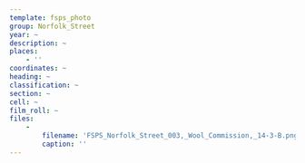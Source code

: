```yaml
---
template: fsps_photo
group: Norfolk_Street
year: ~
description: ~
places:
    - ''
coordinates: ~
heading: ~
classification: ~
section: ~
cell: ~
film_roll: ~
files:
    -
        filename: 'FSPS_Norfolk_Street_003,_Wool_Commission,_14-3-B.png'
        caption: ''
---
```

